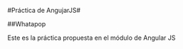 #Práctica de AngujarJS#

##Whatapop

Este es la práctica propuesta en el módulo de Angular JS

 



